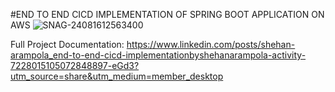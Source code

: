 #END TO END CICD IMPLEMENTATION OF SPRING BOOT APPLICATION ON AWS
![SNAG-24081612563400](https://github.com/user-attachments/assets/99f08c19-122a-420a-98ae-cbc0fe8f56fd)

Full Project Documentation: https://www.linkedin.com/posts/shehan-arampola_end-to-end-cicd-implementationbyshehanarampola-activity-7228015105072848897-eGd3?utm_source=share&utm_medium=member_desktop
